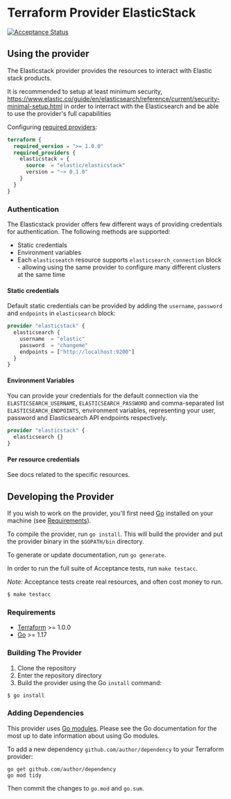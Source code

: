 # Terraform Provider ElasticStack

[![Acceptance Status](https://devops-ci.elastic.co/job/elastic+terraform-provider-elasticstack+main/badge/icon?subject=acceptance)](https://devops-ci.elastic.co/job/elastic+terraform-provider-elasticstack+main/)


## Using the provider

The Elasticstack provider provides the resources to interact with Elastic stack products.


It is recommended to setup at least minimum security, https://www.elastic.co/guide/en/elasticsearch/reference/current/security-minimal-setup.html
in order to interract with the Elasticsearch and be able to use the provider's full capabilities


Configuring [required providers](https://www.terraform.io/docs/language/providers/requirements.html#requiring-providers):

```terraform
terraform {
  required_version = ">= 1.0.0"
  required_providers {
    elasticstack = {
      source  = "elastic/elasticstack"
      version = "~> 0.1.0"
    }
  }
}
```


### Authentication

The Elasticstack provider offers few different ways of providing credentials for authentication.
The following methods are supported:

* Static credentials
* Environment variables
* Each `elasticseatch` resource supports `elasticsearch_connection` block - allowing using the same provider to configure many different clusters at the same time


#### Static credentials

Default static credentials can be provided by adding the `username`, `password` and `endpoints` in `elasticsearch` block:

```terraform
provider "elasticstack" {
  elasticsearch {
    username  = "elastic"
    password  = "changeme"
    endpoints = ["http://localhost:9200"]
  }
}
```


#### Environment Variables

You can provide your credentials for the default connection via the `ELASTICSEARCH_USERNAME`, `ELASTICSEARCH_PASSWORD` and comma-separated list `ELASTICSEARCH_ENDPOINTS`,
environment variables, representing your user, password and Elasticsearch API endpoints respectively.

```terraform
provider "elasticstack" {
  elasticsearch {}
}
```


#### Per resource credentials

See docs related to the specific resources.


## Developing the Provider

If you wish to work on the provider, you'll first need [Go](http://www.golang.org) installed on your machine (see [Requirements](#requirements)).

To compile the provider, run `go install`. This will build the provider and put the provider binary in the `$GOPATH/bin` directory.

To generate or update documentation, run `go generate`.

In order to run the full suite of Acceptance tests, run `make testacc`.

*Note:* Acceptance tests create real resources, and often cost money to run.

```sh
$ make testacc
```


### Requirements

- [Terraform](https://www.terraform.io/downloads.html) >= 1.0.0
-	[Go](https://golang.org/doc/install) >= 1.17


### Building The Provider

1. Clone the repository
1. Enter the repository directory
1. Build the provider using the Go `install` command:
```sh
$ go install
```


### Adding Dependencies

This provider uses [Go modules](https://github.com/golang/go/wiki/Modules).
Please see the Go documentation for the most up to date information about using Go modules.

To add a new dependency `github.com/author/dependency` to your Terraform provider:

```
go get github.com/author/dependency
go mod tidy
```

Then commit the changes to `go.mod` and `go.sum`.
